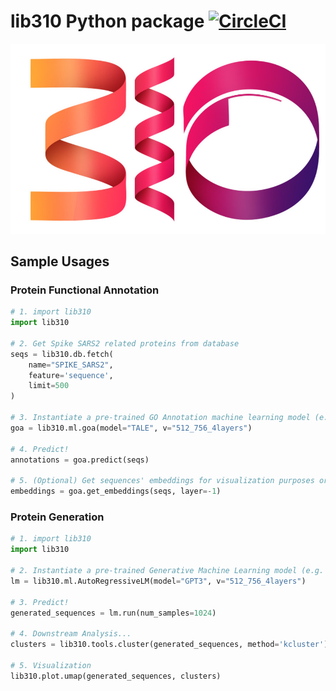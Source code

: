 # lib310 Python package [![CircleCI](https://dl.circleci.com/status-badge/img/gh/310-ai/lib310/tree/master.svg?style=shield)](https://dl.circleci.com/status-badge/redirect/gh/310-ai/lib310/tree/master)

![Alt Text](media/logo.png)

## Sample Usages

### Protein Functional Annotation

```python
# 1. import lib310 
import lib310

# 2. Get Spike SARS2 related proteins from database
seqs = lib310.db.fetch(
    name="SPIKE_SARS2",
    feature='sequence',
    limit=500
)

# 3. Instantiate a pre-trained GO Annotation machine learning model (e.g. TALE)
goa = lib310.ml.goa(model="TALE", v="512_756_4layers")

# 4. Predict!
annotations = goa.predict(seqs)

# 5. (Optional) Get sequences' embeddings for visualization purposes or downstream analysis 
embeddings = goa.get_embeddings(seqs, layer=-1)
```

### Protein Generation

```python
# 1. import lib310 
import lib310

# 2. Instantiate a pre-trained Generative Machine Learning model (e.g. GPT3)
lm = lib310.ml.AutoRegressiveLM(model="GPT3", v="512_756_4layers")

# 3. Predict!
generated_sequences = lm.run(num_samples=1024)

# 4. Downstream Analysis...
clusters = lib310.tools.cluster(generated_sequences, method='kcluster')

# 5. Visualization
lib310.plot.umap(generated_sequences, clusters)
```



